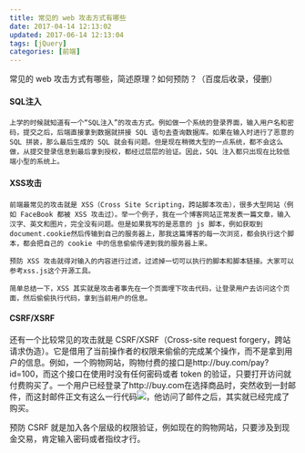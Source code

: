 ```yaml
---
title: 常见的 web 攻击方式有哪些
date: 2017-04-14 12:13:02
updated: 2017-06-14 12:13:04
tags: [jQuery]
categories: [前端]
---
```

常见的 web 攻击方式有哪些，简述原理？如何预防？（百度后收录，侵删）
<!--more-->
 

####  SQL注入

    上学的时候就知道有一个“SQL注入”的攻击方式。例如做一个系统的登录界面，输入用户名和密码，提交之后，后端直接拿到数据就拼接 SQL 语句去查询数据库。如果在输入时进行了恶意的 SQL 拼装，那么最后生成的 SQL 就会有问题。但是现在稍微大型的一点系统，都不会这么做，从提交登录信息到最后拿到授权，都经过层层的验证。因此，SQL 注入都只出现在比较低端小型的系统上。

####  XSS攻击

    前端最常见的攻击就是 XSS（Cross Site Scripting，跨站脚本攻击），很多大型网站（例如 FaceBook 都被 XSS 攻击过）。举一个例子，我在一个博客网站正常发表一篇文章，输入汉字、英文和图片，完全没有问题。但是如果我写的是恶意的 js 脚本，例如获取到document.cookie然后传输到自己的服务器上，那我这篇博客的每一次浏览，都会执行这个脚本，都会把自己的 cookie 中的信息偷偷传递到我的服务器上来。

    预防 XSS 攻击就得对输入的内容进行过滤，过滤掉一切可以执行的脚本和脚本链接。大家可以参考xss.js这个开源工具。

    简单总结一下，XSS 其实就是攻击者事先在一个页面埋下攻击代码，让登录用户去访问这个页面，然后偷偷执行代码，拿到当前用户的信息。

####  CSRF/XSRF

  还有一个比较常见的攻击就是 CSRF/XSRF（Cross-site request forgery，跨站请求伪造）。它是借用了当前操作者的权限来偷偷的完成某个操作，而不是拿到用户的信息。例如，一个购物网站，购物付费的接口是http://buy.com/pay?id=100，而这个接口在使用时没有任何密码或者 token 的验证，只要打开访问就付费购买了。一个用户已经登录了http://buy.com在选择商品时，突然收到一封邮件，而这封邮件正文有这么一行代码<img src="http://buy.com/pay?id=100"/>，他访问了邮件之后，其实就已经完成了购买。

  预防 CSRF 就是加入各个层级的权限验证，例如现在的购物网站，只要涉及到现金交易，肯定输入密码或者指纹才行。



